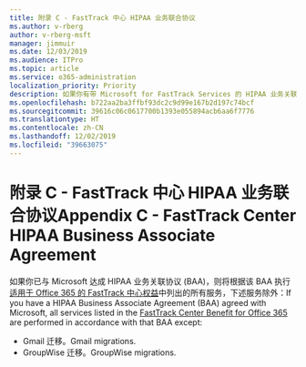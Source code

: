 ```yaml
---
title: 附录 C - FastTrack 中心 HIPAA 业务联合协议
ms.author: v-rberg
author: v-rberg-msft
manager: jimmuir
ms.date: 12/03/2019
ms.audience: ITPro
ms.topic: article
ms.service: o365-administration
localization_priority: Priority
description: 如果你有带 Microsoft for FastTrack Services 的 HIPAA 业务关联协议 (BAA)，FastTrack Center Benefit for Office 365 中列出的所有服务都将包含在 BAA 中，除了：
ms.openlocfilehash: b722aa2ba3ffbf93dc2c9d99e167b2d197c74bcf
ms.sourcegitcommit: 39616c06c0617700b1393e055894acb6aa6f7776
ms.translationtype: HT
ms.contentlocale: zh-CN
ms.lasthandoff: 12/02/2019
ms.locfileid: "39663075"
---
```

# <a name="appendix-c---fasttrack-center-hipaa-business-associate-agreement"></a><span data-ttu-id="6f850-103">附录 C - FastTrack 中心 HIPAA 业务联合协议</span><span class="sxs-lookup"><span data-stu-id="6f850-103">Appendix C - FastTrack Center HIPAA Business Associate Agreement</span></span>

<span data-ttu-id="6f850-104">如果你已与 Microsoft 达成 HIPAA 业务关联协议 (BAA)，则将根据该 BAA 执行[适用于 Office 365 的 FastTrack 中心权益](O365-fasttrack-benefit-for-office-365.md)中列出的所有服务，下述服务除外：</span><span class="sxs-lookup"><span data-stu-id="6f850-104">If you have a HIPAA Business Associate Agreement (BAA) agreed with Microsoft, all services listed in the [FastTrack Center Benefit for Office 365](O365-fasttrack-benefit-for-office-365.md) are performed in accordance with that BAA except:</span></span> 
  
- <span data-ttu-id="6f850-105">Gmail 迁移。</span><span class="sxs-lookup"><span data-stu-id="6f850-105">Gmail migrations.</span></span>   
- <span data-ttu-id="6f850-106">GroupWise 迁移。</span><span class="sxs-lookup"><span data-stu-id="6f850-106">GroupWise migrations.</span></span>
    

